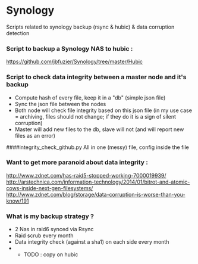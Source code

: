 Synology
========

Scripts related to synology backup (rsync &amp; hubic) &amp; data corruption detection 


### Script to backup a Synology NAS to hubic : 
https://github.com/jbfuzier/Synology/tree/master/Hubic


### Script to check data integrity between a master node and it's backup
* Compute hash of every file, keep it in a "db" (simple json file)
* Sync the json file between the nodes
* Both node will check file integrity based on this json file (in my use case = archiving, files should not change; if they do it is a sign of silent corruption)
* Master will add new files to the db, slave will not (and will report new files as an error)

####integrity_check_github.py
All in one (messy) file, config inside the file


### Want to get more paranoid about data integrity :
http://www.zdnet.com/has-raid5-stopped-working-7000019939/
http://arstechnica.com/information-technology/2014/01/bitrot-and-atomic-cows-inside-next-gen-filesystems/
http://www.zdnet.com/blog/storage/data-corruption-is-worse-than-you-know/191


### What is my backup strategy ?
* 2 Nas in raid6 synced via Rsync
* Raid scrub every month
* Data integrity check (against a sha1) on each side every month
* + TODO : copy on hubic
